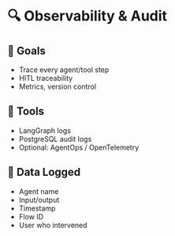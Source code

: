 # 🔍 Observability & Audit

## 🧩 Goals

- Trace every agent/tool step
- HITL traceability
- Metrics, version control

## 🧰 Tools

- LangGraph logs
- PostgreSQL audit logs
- Optional: AgentOps / OpenTelemetry

## 📄 Data Logged

- Agent name
- Input/output
- Timestamp
- Flow ID
- User who intervened
